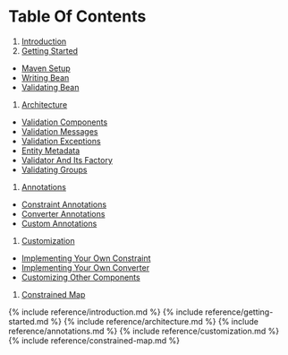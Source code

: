 # Table Of Contents

1. <a href="#introduction">Introduction</a>
1. <a href="#getting-started">Getting Started</a>
  * <a href="#maven-setup">Maven Setup</a>
  * <a href="#writing-bean">Writing Bean</a>
  * <a href="#validating-bean">Validating Bean</a>
1. <a href="#architecture">Architecture</a>
  * <a href="#validation-components">Validation Components</a>
  * <a href="#validation-messages">Validation Messages</a>
  * <a href="#validation-exceptions">Validation Exceptions</a>
  * <a href="#entity-metadata">Entity Metadata</a>
  * <a href="#validator-and-its-factory">Validator And Its Factory</a>
  * <a href="#validating-groups">Validating Groups</a>
1. <a href="#annotations">Annotations</a>
  * <a href="#constraint-annotations">Constraint Annotations</a>
  * <a href="#converter-annotations">Converter Annotations</a>
  * <a href="#custom-annotations">Custom Annotations</a>
1. <a href="#customization">Customization</a>
  * <a href="#implementing-your-own-constraint">Implementing Your Own Constraint</a>
  * <a href="#implementing-your-own-converter">Implementing Your Own Converter</a>
  * <a href="#customizing-other-components">Customizing Other Components</a>
1. <a href="#constrained-map">Constrained Map</a>

{% include reference/introduction.md %}
{% include reference/getting-started.md %}
{% include reference/architecture.md %}
{% include reference/annotations.md %}
{% include reference/customization.md %}
{% include reference/constrained-map.md %}
